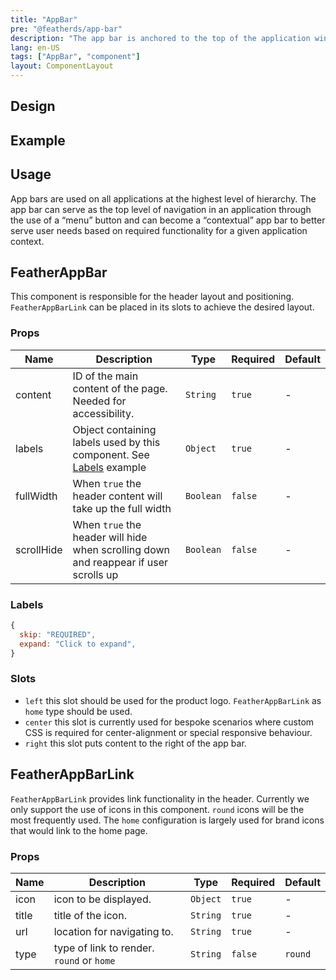 ```yaml
---
title: "AppBar"
pre: "@featherds/app-bar"
description: "The app bar is anchored to the top of the application window and provides screen-specific information and actions to the user. The app bar is also a prime location for brand and product identity. This is where company logos and product names are typically displayed."
lang: en-US
tags: ["AppBar", "component"]
layout: ComponentLayout
---
```


## Design

## Example

<AppBar-Examples/>

## Usage

App bars are used on all applications at the highest level of hierarchy. The app bar can serve as the top level of navigation in an application through the use of a “menu” button and can become a “contextual” app bar to better serve user needs based on required functionality for a given application context.

## FeatherAppBar

This component is responsible for the header layout and positioning. `FeatherAppBarLink` can be placed in its slots to achieve the desired layout.

### Props

| Name       | Description                                                                          | Type      | Required | Default |
| ---------- | ------------------------------------------------------------------------------------ | --------- | -------- | ------- |
| content    | ID of the main content of the page. Needed for accessibility.                        | `String`  | `true`   | -       |
| labels     | Object containing labels used by this component. See [Labels](#labels) example       | `Object`  | `true`   | -       |
| fullWidth  | When `true` the header content will take up the full width                           | `Boolean` | `false`  | -       |
| scrollHide | When `true` the header will hide when scrolling down and reappear if user scrolls up | `Boolean` | `false`  | -       |

### Labels

```js
{
  skip: "REQUIRED",
  expand: "Click to expand",
}
```

### Slots

- `left` this slot should be used for the product logo. `FeatherAppBarLink` as `home` type should be used.
- `center` this slot is currently used for bespoke scenarios where custom CSS is required for center-alignment or special responsive behaviour.
- `right` this slot puts content to the right of the app bar.

## FeatherAppBarLink

`FeatherAppBarLink` provides link functionality in the header. Currently we only support the use of icons in this component. `round` icons will be the most frequently used. The `home` configuration is largely used for brand icons that would link to the home page.

### Props

| Name  | Description                               | Type     | Required | Default |
| ----- | ----------------------------------------- | -------- | -------- | ------- |
| icon  | icon to be displayed.                     | `Object` | `true`   | -       |
| title | title of the icon.                        | `String` | `true`   | -       |
| url   | location for navigating to.               | `String` | `true`   | -       |
| type  | type of link to render. `round` or `home` | `String` | `false`  | `round` |
